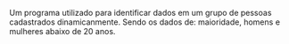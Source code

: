 Um programa utilizado para identificar dados em um grupo de pessoas cadastrados dinamicanmente.
Sendo os dados de: maioridade, homens e mulheres abaixo de 20 anos.
